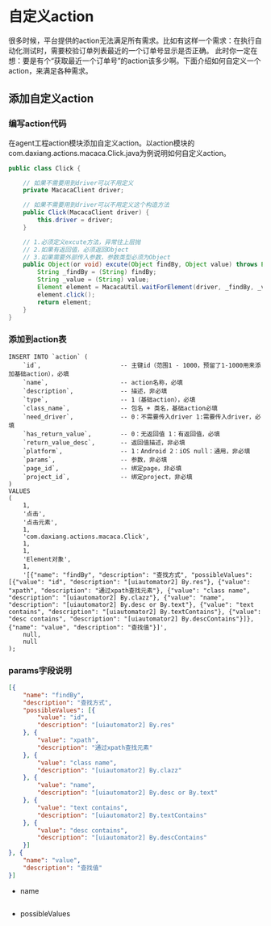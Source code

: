 # 自定义action

很多时候，平台提供的action无法满足所有需求。比如有这样一个需求：在执行自动化测试时，需要校验订单列表最近的一个订单号显示是否正确。
此时你一定在想：要是有个“获取最近一个订单号”的action该多少啊。下面介绍如何自定义一个action，来满足各种需求。

## 添加自定义action

### 编写action代码
在agent工程action模块添加自定义action。以action模块的com.daxiang.actions.macaca.Click.java为例说明如何自定义action。
```java
public class Click {

    // 如果不需要用到driver可以不用定义
    private MacacaClient driver;

    // 如果不需要用到driver可以不用定义这个构造方法
    public Click(MacacaClient driver) {
        this.driver = driver;
    }

    // 1.必须定义excute方法，异常往上层抛
    // 2.如果有返回值，必须返回Object
    // 3.如果需要外部传入参数，参数类型必须为Object
    public Object(or void) excute(Object findBy, Object value) throws Exception {
        String _findBy = (String) findBy;
        String _value = (String) value;
        Element element = MacacaUtil.waitForElement(driver, _findBy, _value, ImplicitlyWait.DEFAULT_MILLISECOND);
        element.click();
        return element;
    }
}
```

### 添加到action表
```
INSERT INTO `action` (
	`id`,                      -- 主键id（范围1 - 1000，预留了1-1000用来添加基础action），必填
	`name`,                    -- action名称，必填
	`description`,             -- 描述，非必填
	`type`,                    -- 1（基础action），必填
	`class_name`,              -- 包名 + 类名，基础action必填
	`need_driver`,             -- 0：不需要传入driver 1:需要传入driver，必填
	`has_return_value`,        -- 0：无返回值 1：有返回值，必填
	`return_value_desc`,       -- 返回值描述，非必填
	`platform`,                -- 1：Android 2：iOS null：通用，非必填
	`params`,                  -- 参数，非必填
    `page_id`,                 -- 绑定page，非必填
    `project_id`,              -- 绑定project，非必填
)
VALUES
(
    1,
    '点击',
    '点击元素',
    1,
    'com.daxiang.actions.macaca.Click',
    1,
    1,
    'Element对象',
    1,
    '[{"name": "findBy", "description": "查找方式", "possibleValues": [{"value": "id", "description": "[uiautomator2] By.res"}, {"value": "xpath", "description": "通过xpath查找元素"}, {"value": "class name", "description": "[uiautomator2] By.clazz"}, {"value": "name", "description": "[uiautomator2] By.desc or By.text"}, {"value": "text contains", "description": "[uiautomator2] By.textContains"}, {"value": "desc contains", "description": "[uiautomator2] By.descContains"}]}, {"name": "value", "description": "查找值"}]',
    null,
    null
);
```

### params字段说明

```json
[{
	"name": "findBy",
	"description": "查找方式",
	"possibleValues": [{
		"value": "id",
		"description": "[uiautomator2] By.res"
	}, {
		"value": "xpath",
		"description": "通过xpath查找元素"
	}, {
		"value": "class name",
		"description": "[uiautomator2] By.clazz"
	}, {
		"value": "name",
		"description": "[uiautomator2] By.desc or By.text"
	}, {
		"value": "text contains",
		"description": "[uiautomator2] By.textContains"
	}, {
		"value": "desc contains",
		"description": "[uiautomator2] By.descContains"
	}]
}, {
	"name": "value",
	"description": "查找值"
}]
```

* name
<img :src="$withBase('/assets/param_name.png')" class="zoom">

* possibleValues
<img :src="$withBase('/assets/param_possible_values.png')" class="zoom">